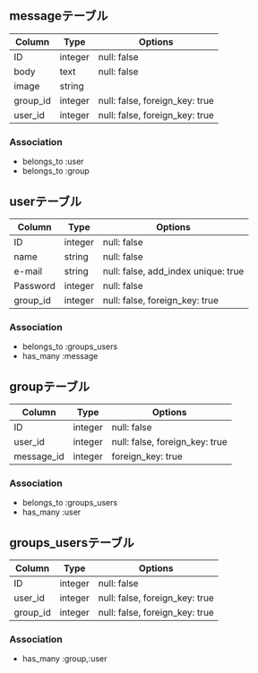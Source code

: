 ## messageテーブル

|Column|Type|Options|
|------|----|-------|
|ID|integer|null: false|
|body|text|null: false|
|image|string||
|group_id|integer|null: false, foreign_key: true|
|user_id|integer|null: false, foreign_key: true|

### Association
- belongs_to :user
- belongs_to :group

## userテーブル

|Column|Type|Options|
|------|----|-------|
|ID|integer|null: false|
|name|string|null: false|
|e-mail|string|null: false, add_index unique: true|
|Password|integer|null: false|
|group_id|integer|null: false, foreign_key: true|
### Association
- belongs_to :groups_users
- has_many :message

## groupテーブル

|Column|Type|Options|
|------|----|-------|
|ID|integer|null: false|
|user_id|integer|null: false, foreign_key: true|
|message_id|integer|foreign_key: true|

### Association
- belongs_to :groups_users
- has_many :user

## groups_usersテーブル

|Column|Type|Options|
|------|----|-------|
|ID|integer|null: false|
|user_id|integer|null: false, foreign_key: true|
|group_id|integer|null: false, foreign_key: true|

### Association
- has_many :group,:user

